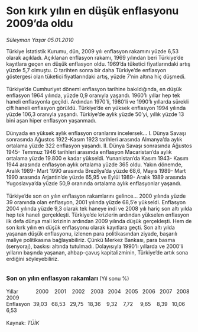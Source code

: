 # Son kırk yılın en düşük enflasyonu 2009’da oldu

*Süleyman Yaşar 05.01.2010*

<div class="taraf_structure_2col_1zq">
<div class="margen_n">



 <p>Türkiye İstatistik Kurumu, dün, 2009 yılı enflasyon rakamını yüzde 6,53 olarak açıkladı. Açıklanan enflasyon rakamı, 1969 yılından beri Türkiye’de kayıtlara geçen en düşük enflasyon oldu. 1969’da tüketici fiyatlarındaki artış yüzde 5,7 olmuştu. O tarihten sonra bir daha Türkiye’de enflasyon göstergesi olan tüketici fiyatlarındaki artış, yüzde 7’nin altına hiç düşmedi. <br/><br/>Türkiye’de Cumhuriyet dönemi enflasyon tarihine bakıldığında, en düşük enflasyon 1964 yılında, yüzde 0,9 oranıyla yaşandı. 1960’lı yıllar hep tek haneli enflasyonla geçildi. Ardından 1970’li, 1980’li ve 1990’lı yıllarda sürekli çift haneli enflasyon görüldü. Türkiye’de en yüksek enflasyon 1994 yılında yüzde 106,3 oranıyla yaşandı. Türkiye’de aylık yüzde 50’yi, yıllık yüzde 13 bini aşan hiper enflasyon yaşanmadı. <br/><br/>Dünyada en yüksek aylık enflasyon oranlarını incelersek... I. Dünya Savaşı sonrasında Ağustos 1922-Kasım 1923 tarihleri arasında Almanya’da aylık ortalama yüzde 322 enflasyon yaşandı. II. Dünya Savaşı sonrasında Ağustos 1945- Temmuz 1946 tarihleri arasında enflasyon Macaristan’da aylık ortalama yüzde 19.800 e kadar yükseldi. Yunanistan’da Kasım 1943- Kasım 1944 arasında enflasyon aylık ortalama yüzde 365 oldu. Yakın dönemde, Aralık 1989- Mart 1990 arasında Brezilya’da yüzde 68,6, Mayıs 1989- Mart 1990 arasında Arjantin’de yüzde 65,95 ve Eylül 1989- Aralık 1989 arasında Yugoslavya’da yüzde 50,9 oranında ortalama aylık enflasyonlar yaşandı. <br/><br/>Türkiye’de son on yılın enflasyon rakamlarını gelince... 2000 yılında yüzde 39 oranında olan enflasyon, 2001 yılında yüzde 68,5’e yükseldi. Enflasyon 2004 yılında yüzde 9,3 olarak tek haneye indi ve 2008 yılı hariç son altı yılda hep tek haneli gerçekleşti. Türkiye’de krizlerin ardından yükselen enflasyon ilk defa dünya mali krizinin ardından 2009 yılında düşük gerçekleşti. Hem de son kırk yılın en düşük enflasyonu olarak kayıtlara geçti. Son altı yılda yaşanan düşük enflasyonu, izlenen para politikasından ziyade, başarılı maliye politikasına bağlayabiliriz. Çünkü Merkez Bankası, para basma (senyoraj), baskısı altında tutulmadı. Dolayısıyla 1990’lı yıllarda ve 2000’li yılların başında yaşanan, ahbap-çavuş kapitalizminin, Türkiye’de artık sona erdiğini söyleyebiliriz.<b></b><u></u><b> <br/><br/><br/><font size="3">Son on yılın enflasyon rakamları</font></b> (Yıl sonu %)<u></u> <br/><br/>Yıllar            2000    2001    2002    2003   2004   2005   2006   2007   2008   2009 <br/>Enflasyon  39,03   68,53   29,75   18,36    9,32    7,72     9,65    8,39   10,06    6,53 <br/><br/>Kaynak:<i> TÜİK</i></p>
<br/>
<br/>
<br/>



<br/>


<div id="taraf_not">
</div>

</div>


</div>
